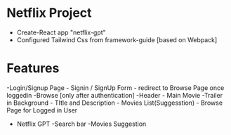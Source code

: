 # Netflix Project

- Create-React app "netflix-gpt"
- Configured Tailwind Css from framework-guide [based on Webpack]

# Features
-Login/Signup Page
    - Signin / SignUp Form 
    - redirect to Browse Page once loggedin
-Browse [only after authentication]
    -Header
    - Main Movie
        -Trailer in Background
        - TItle and Description
    - Movies List(Suggesstion)
        - Browse Page for Logged in User

- Netflix GPT
    -Search bar
    -Movies Suggestion


